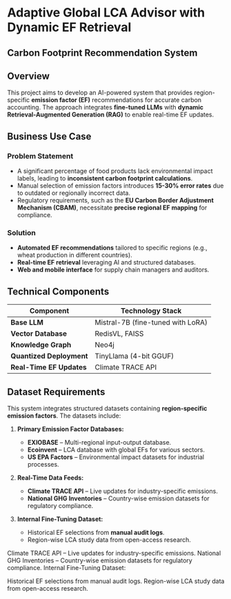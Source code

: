 # Adaptive Global LCA Advisor with Dynamic EF Retrieval  
## Carbon Footprint Recommendation System  

## Overview  
This project aims to develop an AI-powered system that provides region-specific **emission factor (EF)** recommendations for accurate carbon accounting. The approach integrates **fine-tuned LLMs** with **dynamic Retrieval-Augmented Generation (RAG)** to enable real-time EF updates.  

## Business Use Case  

### Problem Statement  
- A significant percentage of food products lack environmental impact labels, leading to **inconsistent carbon footprint calculations**.  
- Manual selection of emission factors introduces **15-30% error rates** due to outdated or regionally incorrect data.  
- Regulatory requirements, such as the **EU Carbon Border Adjustment Mechanism (CBAM)**, necessitate **precise regional EF mapping** for compliance.  

### Solution  
- **Automated EF recommendations** tailored to specific regions (e.g., wheat production in different countries).  
- **Real-time EF retrieval** leveraging AI and structured databases.  
- **Web and mobile interface** for supply chain managers and auditors.  

## Technical Components  

| Component               | Technology Stack                 |  
|------------------------|--------------------------------|  
| **Base LLM**          | Mistral-7B (fine-tuned with LoRA) |  
| **Vector Database**    | RedisVL, FAISS                 |  
| **Knowledge Graph**    | Neo4j                          |  
| **Quantized Deployment** | TinyLlama (4-bit GGUF)        |  
| **Real-Time EF Updates** | Climate TRACE API             |  

## Dataset Requirements  
This system integrates structured datasets containing **region-specific emission factors**. The datasets include:  

1. **Primary Emission Factor Databases:**  
   - **EXIOBASE** – Multi-regional input-output database.  
   - **Ecoinvent** – LCA database with global EFs for various sectors.  
   - **US EPA Factors** – Environmental impact datasets for industrial processes.  

2. **Real-Time Data Feeds:**  
   - **Climate TRACE API** – Live updates for industry-specific emissions.  
   - **National GHG Inventories** – Country-wise emission datasets for regulatory compliance.  

3. **Internal Fine-Tuning Dataset:**  
   - Historical EF selections from **manual audit logs**.  
   - Region-wise LCA study data from open-access research. 

Climate TRACE API – Live updates for industry-specific emissions.
National GHG Inventories – Country-wise emission datasets for regulatory compliance.
Internal Fine-Tuning Dataset:

Historical EF selections from manual audit logs.
Region-wise LCA study data from open-access research.
